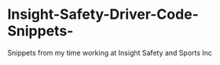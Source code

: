 # Insight-Safety-Driver-Code-Snippets-
Snippets from my time working at Insight Safety and Sports Inc 
